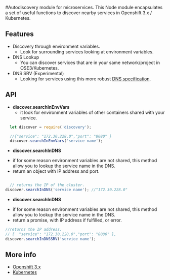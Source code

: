 #Autodiscovery module for microservices.
This Node module encapsulates a set of useful functions to discover nearby services in Openshift 3.x / Kubernetes.

## Features

- Discovery through environment variables.
  - Look for surrounding services looking at environment variables.
- DNS Lookup
  - You can discover services that are in your same network/project in OSE3/Kubernetes.
- DNS SRV (Experimental)
  - Looking for services using this more robust [DNS specification](https://en.wikipedia.org/wiki/SRV_record).

## API

  * **discover.searchInEnvVars**
    - it look for environment variables of other containers shared with your service.

```javascript
  let discover = require('discovery');

  //{"service": "172.30.228.0","port": "8080" }
  discover.searchInEnvVars('service name');
```

 * **discover.searchInDNS**
  - if for some reason environment variables are not shared, this method allow you to lookup the service name in the DNS.  
  - return an object with IP address and port.

```javascript

  // returns the IP of the cluster.
discover.searchInDNS('service name'); //"172.30.228.0"
```

 * **discover.searchInDNS**
  - if for some reason environment variables are not shared, this method allow you to lookup the service name in the DNS.  
  - return a promise, with IP address if fulfilled, or error.

```javascript
//returns the IP address.
// {  "service": "172.30.228.0","port": "8080" },
discover.searchInDNSSRV('service name');  
```

## More info

- [Openshift 3.x](https://docs.openshift.com/enterprise/3.0/getting_started/index.html)
- [Kubernetes](http://kubernetes.io/docs/user-guide/servicesSS)
